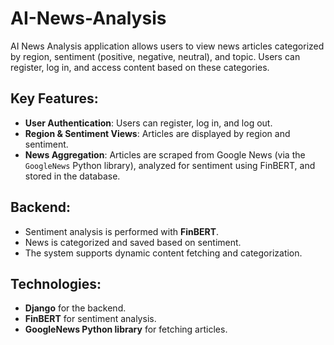 # AI-News-Analysis

AI News Analysis application allows users to view news articles categorized by region, sentiment (positive, negative, neutral), and topic. Users can register, log in, and access content based on these categories.

## Key Features:
- **User Authentication**: Users can register, log in, and log out.
- **Region & Sentiment Views**: Articles are displayed by region and sentiment.
- **News Aggregation**: Articles are scraped from Google News (via the `GoogleNews` Python library), analyzed for sentiment using FinBERT, and stored in the database.

## Backend:
- Sentiment analysis is performed with **FinBERT**.
- News is categorized and saved based on sentiment.
- The system supports dynamic content fetching and categorization.

## Technologies:
- **Django** for the backend.
- **FinBERT** for sentiment analysis.
- **GoogleNews Python library** for fetching articles.
